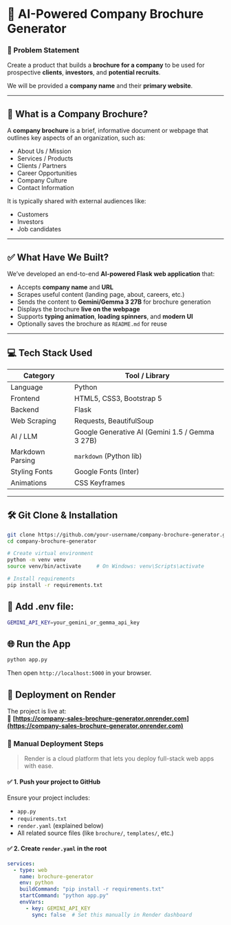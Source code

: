 # 🧠 AI-Powered Company Brochure Generator

### 🚀 Problem Statement

Create a product that builds a **brochure for a company** to be used for prospective **clients**, **investors**, and **potential recruits**.

We will be provided a **company name** and their **primary website**.

---

## 🧾 What is a Company Brochure?

A **company brochure** is a brief, informative document or webpage that outlines key aspects of an organization, such as:

- About Us / Mission
- Services / Products
- Clients / Partners
- Career Opportunities
- Company Culture
- Contact Information

It is typically shared with external audiences like:
- Customers
- Investors
- Job candidates

---

## ✅ What Have We Built?

We’ve developed an end-to-end **AI-powered Flask web application** that:

- Accepts **company name** and **URL**
- Scrapes useful content (landing page, about, careers, etc.)
- Sends the content to **Gemini/Gemma 3 27B** for brochure generation
- Displays the brochure **live on the webpage**
- Supports **typing animation**, **loading spinners**, and **modern UI**
- Optionally saves the brochure as `README.md` for reuse

---

## 💻 Tech Stack Used

| Category         | Tool / Library             |
|------------------|----------------------------|
| Language         | Python                     |
| Frontend         | HTML5, CSS3, Bootstrap 5   |
| Backend          | Flask                      |
| Web Scraping     | Requests, BeautifulSoup    |
| AI / LLM         | Google Generative AI (Gemini 1.5 / Gemma 3 27B) |
| Markdown Parsing | `markdown` (Python lib)    |
| Styling Fonts    | Google Fonts (Inter)       |
| Animations       | CSS Keyframes              |

---

## 🛠️ Git Clone & Installation

```bash
git clone https://github.com/your-username/company-brochure-generator.git
cd company-brochure-generator

# Create virtual environment
python -m venv venv
source venv/bin/activate     # On Windows: venv\Scripts\activate

# Install requirements
pip install -r requirements.txt
```
## 🔐 Add .env file:

```bash
GEMINI_API_KEY=your_gemini_or_gemma_api_key
```
## 🌐 Run the App
```bash
python app.py
```
Then open `http://localhost:5000` in your browser.

## 🚀 Deployment on Render

The project is live at:  
🔗 **[https://company-sales-brochure-generator.onrender.com](https://company-sales-brochure-generator.onrender.com)**

### 🔧 Manual Deployment Steps

> Render is a cloud platform that lets you deploy full-stack web apps with ease.

#### ✅ 1. Push your project to GitHub
Ensure your project includes:
- `app.py`
- `requirements.txt`
- `render.yaml` (explained below)
- All related source files (like `brochure/`, `templates/`, etc.)

#### ✅ 2. Create `render.yaml` in the root

```yaml
services:
  - type: web
    name: brochure-generator
    env: python
    buildCommand: "pip install -r requirements.txt"
    startCommand: "python app.py"
    envVars:
      - key: GEMINI_API_KEY
        sync: false  # Set this manually in Render dashboard
